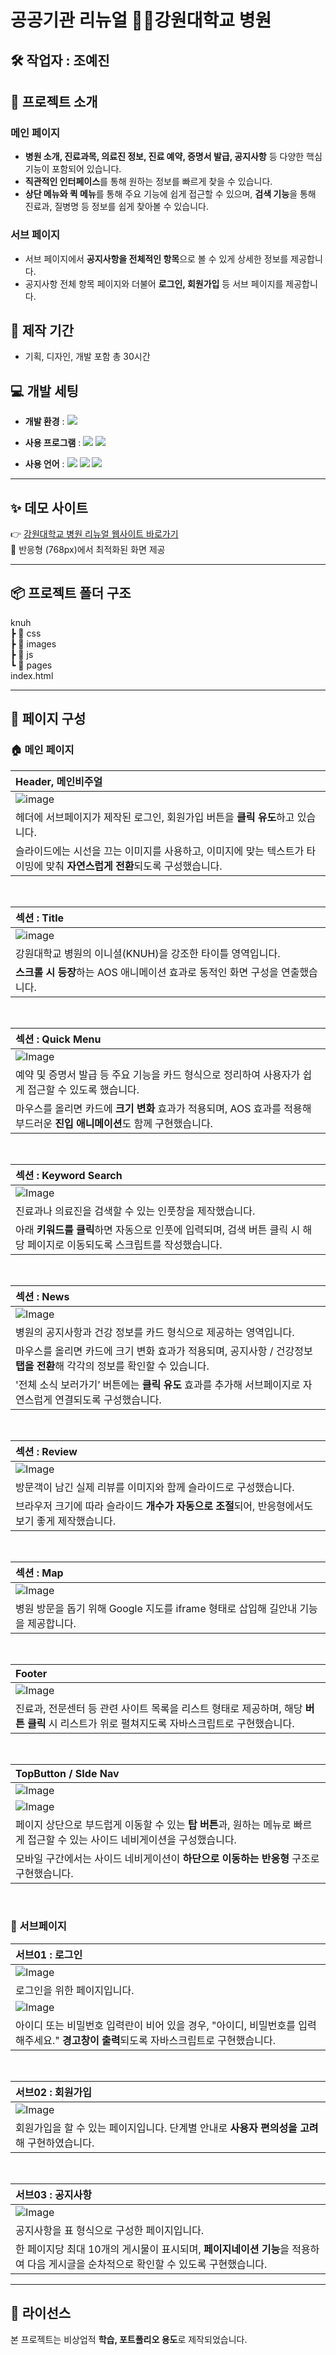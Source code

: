 # **공공기관 리뉴얼** 👨‍⚕️강원대학교 병원

## 🛠 작업자 : 조예진

## 📌 프로젝트 소개

### 메인 페이지 
- **병원 소개, 진료과목, 의료진 정보, 진료 예약, 증명서 발급, 공지사항** 등 다양한 핵심 기능이 포함되어 있습니다.
- **직관적인 인터페이스**를 통해 원하는 정보를 빠르게 찾을 수 있습니다.
- **상단 메뉴와 퀵 메뉴**를 통해 주요 기능에 쉽게 접근할 수 있으며, **검색 기능**을 통해 진료과, 질병명 등 정보를 쉽게 찾아볼 수 있습니다.

### 서브 페이지

- 서브 페이지에서 **공지사항을 전체적인 항목**으로 볼 수 있게 상세한 정보를 제공합니다.
- 공지사항 전체 항목 페이지와 더불어 **로그인, 회원가입** 등 서브 페이지를 제공합니다.

## 📅 제작 기간
- 기획, 디자인, 개발 포함 총 30시간

## 💻 개발 세팅 

- **개발 환경** : <img src="https://img.shields.io/badge/windows10-0078D6?style=flat&logo=windows10&logoColor=white"/>

- **사용 프로그램** : <img src="https://img.shields.io/badge/Vs_code-007ACC?style=flat&logo=visualstudiocode&logoColor=white"/> <img src="https://img.shields.io/badge/figma-F24E1E?style=flat&logo=figma&logoColor=white"/>

- **사용 언어** : <img src="https://img.shields.io/badge/HTML5-E34F26?style=flat&logo=html5&logoColor=white"/> <img src="https://img.shields.io/badge/CSS3-1572B6?style=flat&logo=css3&logoColor=white"/> <img src="https://img.shields.io/badge/JavaScript-F7DF1E?style=flat&logo=javascript&logoColor=black"/>

---


 ## ✨ 데모 사이트
👉 [강원대학교 병원 리뉴얼 웹사이트 바로가기](https://yejin0722.github.io/KNUH1/) <br>
   📱 반응형 (768px)에서 최적화된 화면 제공

---

## 📦 프로젝트 폴더 구조


  knuh  
┣ 📂 css  
┣ 📂 images  
┣ 📂 js   
┗ 📂 pages  
  index.html


---


## 👀 페이지 구성

### 🏠 메인 페이지

| Header, 메인비주얼                                                                                                      |
| :---------------------------------------------------------------------------------------------------------------------- |
| ![image](https://github.com/user-attachments/assets/ebfae0e0-f977-440a-b089-ae9a9eb91e27)
| 헤더에 서브페이지가 제작된 로그인, 회원가입 버튼을 **클릭 유도**하고 있습니다.
| 슬라이드에는 시선을 끄는 이미지를 사용하고, 이미지에 맞는 텍스트가 타이밍에 맞춰 **자연스럽게 전환**되도록 구성했습니다.

<br>

| 섹션 : Title                                                                                         |
| :------------------------------------------------------------------------------------------------------------------------ |
| ![image](https://github.com/user-attachments/assets/95a59db2-759d-457d-80b2-0f8982bb6ec2)
| 강원대학교 병원의 이니셜(KNUH)을 강조한 타이틀 영역입니다. <br>
| **스크롤 시 등장**하는 AOS 애니메이션 효과로 동적인 화면 구성을 연출했습니다.

<br>

| 섹션 : Quick Menu                                                                                                          |
| :----------------------------------------------------------------------------------------------------------------------- |
| ![Image](https://github.com/user-attachments/assets/2cf4a1b0-d024-4e52-9ee0-031fa435ff3b)
| 예약 및 증명서 발급 등 주요 기능을 카드 형식으로 정리하여 사용자가 쉽게 접근할 수 있도록 했습니다.
| 마우스를 올리면 카드에 **크기 변화** 효과가 적용되며, AOS 효과를 적용해 부드러운 **진입 애니메이션**도 함께 구현했습니다.

<br>

| 섹션 : Keyword Search                                                                                                           |
| :--------------------------------------------------------------------------------------------------------------------- |
| ![Image](https://github.com/user-attachments/assets/c49f3641-9f87-4980-8cd7-d967c795f29d)
| 진료과나 의료진을 검색할 수 있는 인풋창을 제작했습니다.
| 아래 **키워드를 클릭**하면 자동으로 인풋에 입력되며, 검색 버튼 클릭 시 해당 페이지로 이동되도록 스크립트를 작성했습니다.
<br>

| 섹션 : News                                                                                                      |
| :------------------------------------------------------------------------------------------------------------------------ |
| ![Image](https://github.com/user-attachments/assets/9b22448d-793d-4b3d-a1b5-e5699f4dfa64)
| 병원의 공지사항과 건강 정보를 카드 형식으로 제공하는 영역입니다.
| 마우스를 올리면 카드에 크기 변화 효과가 적용되며, 공지사항 / 건강정보 **탭을 전환**해 각각의 정보를 확인할 수 있습니다.
| '전체 소식 보러가기’ 버튼에는 **클릭 유도** 효과를 추가해 서브페이지로 자연스럽게 연결되도록 구성했습니다.

<br>

| 섹션 : Review                                                                                                        |
| :------------------------------------------------------------------------------------------------------------------------------ |
| ![Image](https://github.com/user-attachments/assets/a18cc46c-7a01-40f6-8feb-e7313f01bd33)
| 방문객이 남긴 실제 리뷰를 이미지와 함께 슬라이드로 구성했습니다.
| 브라우저 크기에 따라 슬라이드 **개수가 자동으로 조절**되어, 반응형에서도 보기 좋게 제작했습니다.

<br>

| 섹션 : Map                                                                                                       |
| :------------------------------------------------------------------------------------------------------------------------------ |
| ![Image](https://github.com/user-attachments/assets/69ee359a-6913-4493-91f3-487c8fb5b11d)
| 병원 방문을 돕기 위해 Google 지도를 iframe 형태로 삽입해 길안내 기능을 제공합니다.

<br>

| Footer                                                                                                      |
| :------------------------------------------------------------------------------------------------------------------------------ |
| ![Image](https://github.com/user-attachments/assets/17b389ac-2bbc-4f6d-89a9-ce5d4e82712f)
| 진료과, 전문센터 등 관련 사이트 목록을 리스트 형태로 제공하며, 해당 **버튼 클릭** 시 리스트가 위로 펼쳐지도록 자바스크립트로 구현했습니다.

<br>

| TopButton / SIde Nav                                                                                                      |
| :------------------------------------------------------------------------------------------------------------------------------ |
| ![Image](https://github.com/user-attachments/assets/9a70462b-9006-4470-b495-96c2a15ac9de)
| ![Image](https://github.com/user-attachments/assets/2f4d8e50-6a13-44d4-8d2e-dfe0f63d7289)
| 페이지 상단으로 부드럽게 이동할 수 있는 **탑 버튼**과, 원하는 메뉴로 빠르게 접근할 수 있는 사이드 네비게이션을 구성했습니다.
| 모바일 구간에서는 사이드 네비게이션이 **하단으로 이동하는 반응형** 구조로 구현했습니다.

<br>

### 📄 서브페이지

| 서브01 : 로그인                                                                                                      |
| :------------------------------------------------------------------------------------------------------------------------ |
| ![Image](https://github.com/user-attachments/assets/6adeabdc-5f1f-445f-8982-b71a77da118b) |
| 로그인을 위한 페이지입니다.
| ![Image](https://github.com/user-attachments/assets/dd02c6fd-4eb7-4584-ad48-90f2195d945d) |
| 아이디 또는 비밀번호 입력란이 비어 있을 경우, "아이디, 비밀번호를 입력해주세요." **경고창이 출력**되도록 자바스크립트로 구현했습니다.
<br>

| 서브02 : 회원가입                                                                                                       |
| :---------------------------------------------------------------------------------------------------------------------- |
| ![Image](https://github.com/user-attachments/assets/c2bb50d6-5423-4522-b0ff-bf3b63c1e362) |
| 회원가입을 할 수 있는 페이지입니다. 단계별 안내로 **사용자 편의성을 고려**해 구현하였습니다.
<br>

| 서브03 : 공지사항                                                                                                       |
| :---------------------------------------------------------------------------------------------------------------------- |
| ![Image](https://github.com/user-attachments/assets/291a0125-73b5-49f2-b1c0-03c5c6249cb4) |
| 공지사항을 표 형식으로 구성한 페이지입니다.
| 한 페이지당 최대 10개의 게시물이 표시되며, **페이지네이션 기능**을 적용하여 다음 게시글을 순차적으로 확인할 수 있도록 구현했습니다.


 ---


## 📝 라이선스

본 프로젝트는 비상업적 **학습, 포트폴리오 용도**로 제작되었습니다.
